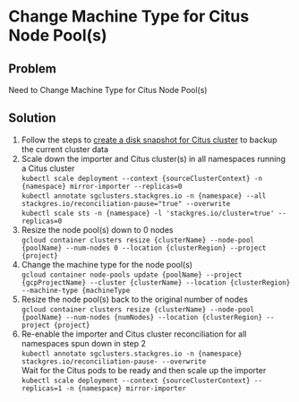 # Change Machine Type for Citus Node Pool(s)

## Problem

Need to Change Machine Type for Citus Node Pool(s)

## Solution

1. Follow the steps to [create a disk snapshot for Citus cluster](./create-disk-snapshot-for-citus-cluster.md)
   to backup the current cluster data
2. Scale down the importer and Citus cluster(s) in all namespaces running a Citus cluster
   <br>
   `kubectl scale deployment --context {sourceClusterContext} -n {namespace} mirror-importer --replicas=0`
   <br>
   `kubectl annotate sgclusters.stackgres.io -n {namespace} --all stackgres.io/reconciliation-pause="true" --overwrite`
   <br>
   `kubectl scale sts -n {namespace} -l 'stackgres.io/cluster=true' --replicas=0`
3. Resize the node pool(s) down to 0 nodes
   <br>
   `gcloud container clusters resize {clusterName} --node-pool {poolName} --num-nodes 0 --location {clusterRegion} --project {project}`
4. Change the machine type for the node pool(s)
   <br>
   `gcloud container node-pools update {poolName} --project {gcpProjectName} --cluster {clusterName} --location {clusterRegion} --machine-type {machineType`
5. Resize the node pool(s) back to the original number of nodes
   <br>
   `gcloud container clusters resize {clusterName} --node-pool {poolName} --num-nodes {numNodes} --location {clusterRegion} --project {project}`
6. Re-enable the importer and Citus cluster reconciliation for all namespaces spun down in step 2
   <br>
   `kubectl annotate sgclusters.stackgres.io -n {namespace} stackgres.io/reconciliation-pause- --overwrite`
   <br>
   Wait for the Citus pods to be ready and then scale up the importer
   <br>
   `kubectl scale deployment --context {sourceClusterContext} --replicas=1 -n {namespace} mirror-importer`
